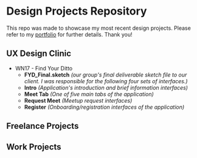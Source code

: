 # Design Projects Repository
This repo was made to showcase my most recent design projects. Please refer to my [portfolio](https://hyorkim11.github.io/) for further details. Thank you!

## UX Design Clinic
  * WN17 - Find Your Ditto
    * **FYD_Final.sketch** _(our group's final deliverable sketch file to our client. I was responsible for the following four sets of interfaces.)_
    * **Intro** _(Application's introduction and brief information interfaces)_
    * **Meet Tab** _(One of five main tabs of the application)_
    * **Request Meet** _(Meetup request interfaces)_
    * **Register** _(Onboarding/registration interfaces of the application)_

## Freelance Projects

## Work Projects
